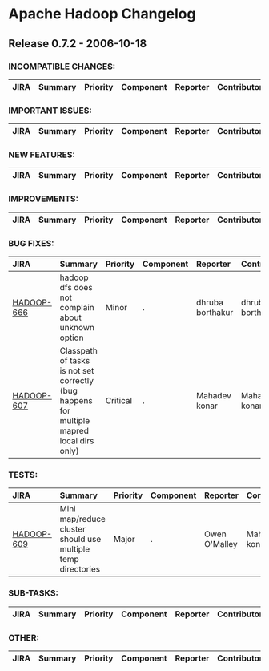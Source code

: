 
<!---
# Licensed to the Apache Software Foundation (ASF) under one
# or more contributor license agreements.  See the NOTICE file
# distributed with this work for additional information
# regarding copyright ownership.  The ASF licenses this file
# to you under the Apache License, Version 2.0 (the
# "License"); you may not use this file except in compliance
# with the License.  You may obtain a copy of the License at
#
#     http://www.apache.org/licenses/LICENSE-2.0
#
# Unless required by applicable law or agreed to in writing, software
# distributed under the License is distributed on an "AS IS" BASIS,
# WITHOUT WARRANTIES OR CONDITIONS OF ANY KIND, either express or implied.
# See the License for the specific language governing permissions and
# limitations under the License.
-->
# Apache Hadoop Changelog

## Release 0.7.2 - 2006-10-18

### INCOMPATIBLE CHANGES:

| JIRA | Summary | Priority | Component | Reporter | Contributor |
|:---- |:---- | :--- |:---- |:---- |:---- |


### IMPORTANT ISSUES:

| JIRA | Summary | Priority | Component | Reporter | Contributor |
|:---- |:---- | :--- |:---- |:---- |:---- |


### NEW FEATURES:

| JIRA | Summary | Priority | Component | Reporter | Contributor |
|:---- |:---- | :--- |:---- |:---- |:---- |


### IMPROVEMENTS:

| JIRA | Summary | Priority | Component | Reporter | Contributor |
|:---- |:---- | :--- |:---- |:---- |:---- |


### BUG FIXES:

| JIRA | Summary | Priority | Component | Reporter | Contributor |
|:---- |:---- | :--- |:---- |:---- |:---- |
| [HADOOP-666](https://issues.apache.org/jira/browse/HADOOP-666) | hadoop dfs  does not complain about unknown option |  Minor | . | dhruba borthakur | dhruba borthakur |
| [HADOOP-607](https://issues.apache.org/jira/browse/HADOOP-607) | Classpath of tasks is not set correctly (bug happens for multiple mapred local dirs only) |  Critical | . | Mahadev konar | Mahadev konar |


### TESTS:

| JIRA | Summary | Priority | Component | Reporter | Contributor |
|:---- |:---- | :--- |:---- |:---- |:---- |
| [HADOOP-609](https://issues.apache.org/jira/browse/HADOOP-609) | Mini map/reduce cluster should use multiple temp directories |  Major | . | Owen O'Malley | Mahadev konar |


### SUB-TASKS:

| JIRA | Summary | Priority | Component | Reporter | Contributor |
|:---- |:---- | :--- |:---- |:---- |:---- |


### OTHER:

| JIRA | Summary | Priority | Component | Reporter | Contributor |
|:---- |:---- | :--- |:---- |:---- |:---- |


